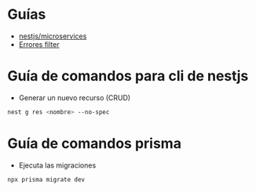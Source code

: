 # Guías

- [nestjs/microservices](https://docs.nestjs.com/microservices/basics#client)
- [Errores filter](https://docs.nestjs.com/microservices/exception-filters)

# Guía de comandos para cli de nestjs

- Generar un nuevo recurso (CRUD)
```bash
nest g res <nombre> --no-spec
```

# Guía de comandos prisma

- Ejecuta las migraciones
```bash
npx prisma migrate dev
```